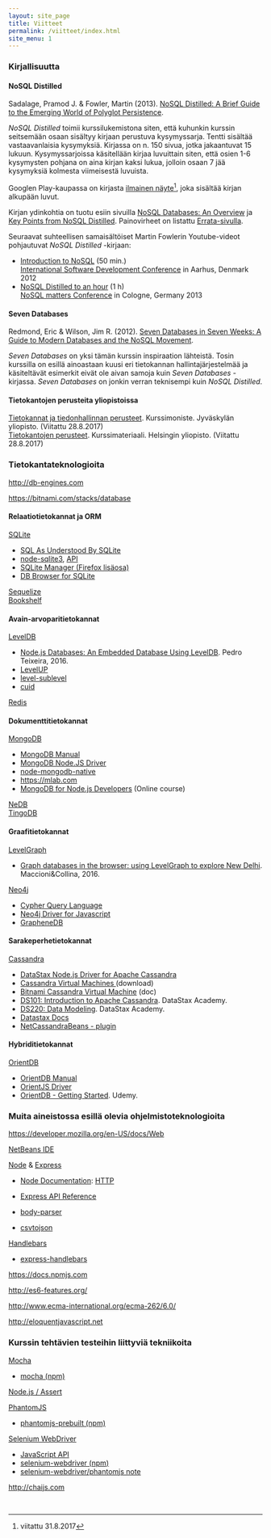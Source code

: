 ```yaml
---
layout: site_page
title: Viitteet
permalink: /viitteet/index.html 
site_menu: 1
---
```


### Kirjallisuutta

#### NoSQL Distilled

Sadalage, Pramod J. & Fowler, Martin (2013). [NoSQL Distilled: A Brief Guide to the Emerging World of Polyglot Persistence][NoSQL Distilled].
 
[NoSQL Distilled]: https://www.pearson.com/us/higher-education/program/Sadalage-No-SQL-Distilled-A-Brief-Guide-to-the-Emerging-World-of-Polyglot-Persistence/PGM75436.html

*NoSQL Distilled* toimii kurssilukemistona siten, että kuhunkin kurssin seitsemään osaan sisältyy kirjaan perustuva kysymyssarja. Tentti sisältää vastaavanlaisia kysymyksiä. Kirjassa on n. 150 sivua, jotka jakaantuvat 15 lukuun. Kysymyssarjoissa käsitellään kirjaa luvuittain siten, että osien 1-6 kysymysten pohjana on aina kirjan kaksi lukua, jolloin osaan 7 jää kysymyksiä kolmesta viimeisestä luvuista.

Googlen Play-kaupassa on kirjasta [ilmainen näyte][free-sample][^1], joka sisältää kirjan alkupään luvut.

[free-sample]: https://play.google.com/store/books/details?id=AyY1a6-k3PIC
[^1]: viitattu 31.8.2017

Kirjan ydinkohtia on tuotu esiin sivuilla [NoSQL Databases: An Overview][nosql-overview] ja [Key Points from NoSQL Distilled][nosql-distilled-key-points]. Painovirheet on listattu [Errata-sivulla][nosql-distilled-errata].

[nosql-overview]: https://www.thoughtworks.com/insights/blog/nosql-databases-overview
[nosql-distilled-key-points]: https://martinfowler.com/articles/nosqlKeyPoints.html
[nosql-distilled-errata]: https://martinfowler.com/nosqlErrata.html

Seuraavat suhteellisen samaisältöiset Martin Fowlerin Youtube-videot pohjautuvat *NoSQL Distilled* -kirjaan:

* [Introduction to NoSQL][NoSQL-youtube-1] (50 min.)   
[International Software Development Conference][goto2012] in Aarhus, Denmark 2012
* [NoSQL Distilled to an hour][NoSQL-youtube-2] (1 h)   
[NoSQL matters Conference][NoSQLmatters2013] in Cologne, Germany 2013

[NoSQL-youtube-1]: https://www.youtube.com/watch?v=qI_g07C_Q5I
[NoSQL-youtube-2]: https://www.youtube.com/watch?v=ASiU89Gl0F0
[goto2012]: http://gotocon.com/aarhus-2012/presentation/Introduction%20to%20NoSQL
[NoSQLmatters2013]: https://2013.nosql-matters.org/cgn/index.html%3Fp=1834.html


#### Seven Databases

Redmond, Eric & Wilson, Jim R. (2012). [Seven Databases in Seven Weeks: A Guide to Modern Databases and the NoSQL Movement][seven-databases].  

[seven-databases]: https://pragprog.com/book/rwdata/seven-%20databases-in-seven-weeks

*Seven Databases* on yksi tämän kurssin inspiraation lähteistä. Tosin kurssilla on esillä ainoastaan kuusi eri tietokannan hallintajärjestelmää ja käsiteltävät esimerkit eivät ole aivan samoja kuin *Seven Databases* -kirjassa. *Seven Databases* on jonkin verran teknisempi kuin *NoSQL Distilled*.



#### Tietokantojen perusteita yliopistoissa

[Tietokannat ja tiedonhallinnan perusteet][ITKA204]. 
Kurssimoniste. Jyväskylän yliopisto.
(Viitattu 28.8.2017)   
[Tietokantojen perusteet][581328].
Kurssimateriaali. Helsingin yliopisto.
(Viitattu 28.8.2017)

[ITKA204]: https://tim.jyu.fi/view/kurssit/tktl/itka204/kurssimoniste
[581328]: http://tietokantojen-perusteet.github.io



### Tietokantateknologioita

<http://db-engines.com>   

<https://bitnami.com/stacks/database>

#### Relaatiotietokannat ja ORM

[SQLite][sqlite]  

* [SQL As Understood By SQLite](https://www.sqlite.org/lang.html)
* [node-sqlite3](https://github.com/mapbox/node-sqlite3), [API](https://github.com/mapbox/node-sqlite3/wiki/API)
* [SQLite Manager (Firefox lisäosa)](https://addons.mozilla.org/fi/firefox/addon/sqlite-manager/)
* [DB Browser for SQLite](http://sqlitebrowser.org)

[Sequelize][sequelize]   
[Bookshelf](http://bookshelfjs.org)

#### Avain-arvoparitietokannat

[LevelDB](http://leveldb.org)

* [Node.js Databases: An Embedded Database Using LevelDB](https://blog.yld.io/2016/10/24/node-js-databases-an-embedded-database-using-leveldb). Pedro Teixeira, 2016.
* [LevelUP](https://github.com/Level/levelup/blob/master/README.md)
* [level-sublevel](https://github.com/dominictarr/level-sublevel/blob/master/README.md#level-sublevel)
* [cuid](https://github.com/ericelliott/cuid/blob/master/README.markdown#cuid)
  
[Redis][redis] 
 
[redis]: https://redis.io
  
#### Dokumenttitietokannat
  
[MongoDB][mongodb]  

* [MongoDB Manual](https://docs.mongodb.com/manual/)
* [MongoDB Node.JS Driver](http://mongodb.github.io/node-mongodb-native/)
* [node-mongodb-native](https://github.com/mongodb/node-mongodb-native/blob/2.2/README.md)
* <https://mlab.com>
* [MongoDB for Node.js Developers](https://university.mongodb.com/courses/M101JS/about) (Online course)

[NeDB](https://github.com/louischatriot/nedb/blob/master/README.md)   
[TingoDB](http://www.tingodb.com)


#### Graafitietokannat

[LevelGraph](https://github.com/mcollina/levelgraph/blob/master/README.md)

* [Graph databases in the browser: using LevelGraph to explore New Delhi](http://www.vldb.org/pvldb/vol9/p1469-maccioni.pdf). Maccioni&Collina, 2016.

[Neo4j][neo4j]

* [Cypher Query Language](https://neo4j.com/developer/cypher/)
* [Neo4j Driver for Javascript](http://neo4j.com/docs/api/javascript-driver/current/)
* [GrapheneDB](http://www.graphenedb.com)

#### Sarakeperhetietokannat

[Cassandra][cassandra]  

* [DataStax Node.js Driver for Apache Cassandra](http://docs.datastax.com/en/developer/nodejs-driver/3.2/)
* [Cassandra Virtual Machines ](https://bitnami.com/stack/cassandra/virtual-machine) (download)
* [Bitnami Cassandra Virtual Machine](https://docs.bitnami.com/virtual-machine/infrastructure/cassandra/) (doc)
* [DS101: Introduction to Apache Cassandra](https://academy.datastax.com/resources/ds101-introduction-cassandra). DataStax Academy.
* [DS220: Data Modeling](https://academy.datastax.com/resources/ds220-data-modeling).
DataStax Academy.
* [Datastax Docs](http://docs.datastax.com/en/landing_page/doc/landing_page/current.html)
* [NetCassandraBeans - plugin](http://plugins.netbeans.org/plugin/59444/netcassandrabeans)

#### Hybriditietokannat

[OrientDB][orientdb]  

* [OrientDB Manual](http://orientdb.com/docs/last/)
* [OrientJS Driver](http://orientdb.com/docs/last/OrientJS.html) 
* [OrientDB - Getting Started](https://www.udemy.com/orientdb-getting-started/). Udemy.




[sqlite]: https://www.sqlite.org
[sequelize]: http://www.sequelizejs.com

[mongodb]: https://www.mongodb.com
[neo4j]: https://neo4j.com
[cassandra]: http://cassandra.apache.org
[orientdb]: http://orientdb.com

### Muita aineistossa esillä olevia ohjelmistoteknologioita

<https://developer.mozilla.org/en-US/docs/Web>


[NetBeans IDE][netbeans]  

[Node][node] & [Express][express]   

* [Node Documentation][node-doc]: [HTTP][node-http]
* [Express API Reference][express-api]

* [body-parser][body-parser]
* [csvtojson](https://www.npmjs.com/package/csvtojson)

[Handlebars][handlebars]
   
* [express-handlebars][express-handlebars]
   
   
[netbeans]: http://netbeans.org  
[node]: https://nodejs.org 
[node-http]: https://nodejs.org/dist/latest-v6.x/docs/api/http.html 
[node-doc]: https://nodejs.org/dist/latest-v6.x/docs/api/index.html
[express]: http://expressjs.com  
[express-api]: http://expressjs.com/en/4x/api.html
[body-parser]: https://www.npmjs.com/package/body-parser
[handlebars]: http://handlebarsjs.com
[express-handlebars]:https://github.com/ericf/express-handlebars

<https://docs.npmjs.com>


<http://es6-features.org/>

<http://www.ecma-international.org/ecma-262/6.0/>

<http://eloquentjavascript.net>


### Kurssin tehtävien testeihin liittyviä tekniikoita

[Mocha](https://mochajs.org)

* [mocha (npm)](https://www.npmjs.com/package/mocha)

[Node.js / Assert](https://nodejs.org/dist/latest-v6.x/docs/api/assert.html)

[PhantomJS](http://phantomjs.org)

* [phantomjs-prebuilt (npm)](https://www.npmjs.com/package/phantomjs-prebuilt)

[Selenium WebDriver](http://www.seleniumhq.org/docs/03_webdriver.jsp)

* [JavaScript API](http://seleniumhq.github.io/selenium/docs/api/javascript/)
* [selenium-webdriver (npm)](https://www.npmjs.com/package/selenium-webdriver)
* [selenium-webdriver/phantomjs note](https://seleniumhq.github.io/selenium/docs/api/javascript/module/selenium-webdriver/phantomjs.html)

<http://chaijs.com>

<br/>

